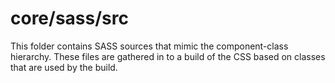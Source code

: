 # core/sass/src

This folder contains SASS sources that mimic the component-class hierarchy. These files
are gathered in to a build of the CSS based on classes that are used by the build.
